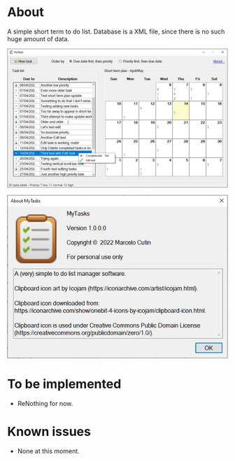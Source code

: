 # About

A simple short term to do list. Database is a XML file, since there is no such huge amount of data.

![Example screenshot](Assets/Example.jpg)

![About dialog box screenshot](Assets/About.jpg)

# To be implemented

* ReNothing for now.

# Known issues

* None at this moment.
